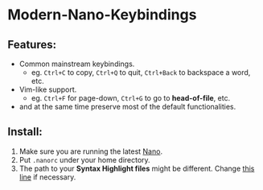 # Modern-Nano-Keybindings

## Features:

- Common mainstream keybindings.
  - eg. `Ctrl+C` to copy, `Ctrl+Q` to quit, `Ctrl+Back` to backspace a word, etc.
- Vim-like support.
  - eg. `Ctrl+F` for page-down, `Ctrl+G` to go to **head-of-file**, etc.
- and at the same time preserve most of the default functionalities.

## Install:

1. Make sure you are running the latest [Nano](https://www.nano-editor.org/).
2. Put `.nanorc` under your home directory.
3. The path to your **Syntax Highlight files** might be different. Change [this line](https://github.com/davidhcefx/My-Modern-Nano-Keybindings/blob/master/.nanorc#L2) if necessary.
